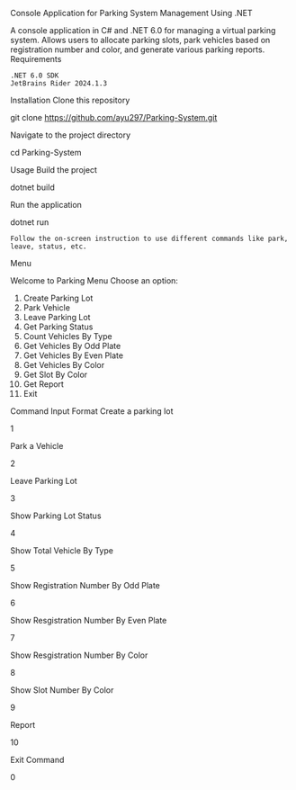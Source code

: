 Console Application for Parking System Management Using .NET

A console application in C# and .NET 6.0 for managing a virtual parking system. Allows users to allocate parking slots, park vehicles based on registration number and color, and generate various parking reports.
Requirements

    .NET 6.0 SDK
    JetBrains Rider 2024.1.3

Installation
Clone this repository

git clone https://github.com/ayu297/Parking-System.git

Navigate to the project directory

cd Parking-System

Usage
Build the project

dotnet build

Run the application

dotnet run

    Follow the on-screen instruction to use different commands like park, leave, status, etc.

Menu 

Welcome to Parking Menu
Choose an option:
1) Create Parking Lot
2) Park Vehicle
3) Leave Parking Lot
4) Get Parking Status
5) Count Vehicles By Type
6) Get Vehicles By Odd Plate
7) Get Vehicles By Even Plate
8) Get Vehicles By Color
9) Get Slot By Color
10) Get Report
0) Exit

Command Input Format
Create a parking lot

1 <totalLot>

Park a Vehicle

2 <resgistrationNo> <color> <vehicle>

Leave Parking Lot

3 <slotNumber>

Show Parking Lot Status

4

Show Total Vehicle By Type

5 <vehicle>

Show Registration Number By Odd Plate

6

Show Resgistration Number By Even Plate

7

Show Resgistration Number By Color

8

Show Slot Number By Color

9

Report

10

Exit Command

0
